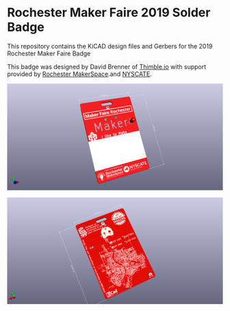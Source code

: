 # Rochester Maker Faire 2019 Solder Badge

This repository contains the KiCAD design files and Gerbers for the 2019 Rochester Maker Faire Badge

This badge was designed by David Brenner of [Thimble.io](http://www.thimble.io) with support provided by [Rochester MakerSpace](https://rocmakers.org/).and [NYSCATE](http://www.nyscate.org/).

![Front](rmf19-rms-and-nyscate-front.png)

![Back](rmf19-rms-and-nyscate-back.png)



